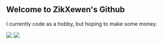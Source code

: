 ## Welcome to ZikXewen's Github
<p>I currently code as a hobby, but hoping to make some money.</p>
<img src="https://github-readme-stats.vercel.app/api?username=ZikXewen&count_private=true&show_icons=true&theme=darcula" />
<img src="https://github-readme-stats.vercel.app/api/top-langs/?username=ZikXewen&hide=jupyter notebook&langs_count=10&layout=compact&theme=darcula" />

